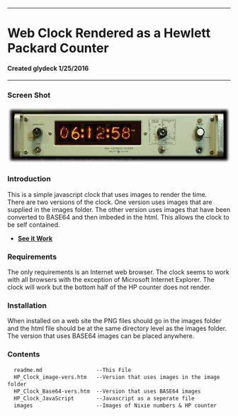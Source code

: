 -----------------------------------------------
# Web Clock Rendered as a Hewlett Packard Counter
#### Created glydeck 1/25/2016
-----------------------------------------------
### Screen Shot
![Screen Shot](/images/screenShot.png) 

### Introduction
This is a simple javascript clock that uses images to render the time.  
There are two versions of the clock.  One version uses images that are 
supplied in the images folder.  The other version uses images that have 
been converted to BASE64 and then imbeded in the html.  This allows the 
clock to be self contained.

- [**See it Work**](http://glydeck.com/hpClock/hpClock.html)

### Requirements
The only requirements is an Internet web browser.  The clock seems to work 
with all browsers with the exception of Microsoft Internet Explorer.
The clock will work but the bottom half of the HP counter does not render.

### Installation
When installed on a web site the PNG files should go in the images folder 
and the html file should be at the same directory level as the images folder.
The version that uses BASE64 images can be placed anywhere.

### Contents 
      readme.md                 --This File
      HP_Clock_image-vers.htm   --Version that uses images in the image folder
      HP_Clock_Base64-vers.htm  --Version that uses BASE64 images
      HP_Clock_JavaScript       --Javascript as a seperate file
      images                    --Images of Nixie numbers & HP counter  

